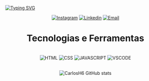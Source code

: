 [![Typing SVG](https://readme-typing-svg.herokuapp.com/?color=eeff01&size=35&center=true&vCenter=true&width=1000&lines=Hello!+I'm+Carlos+Henrique;Technoly+of+information+student+:%29)](https://git.io/typing-svg)

<div align="center">

[![Instagram](https://img.shields.io/badge/Instagram-eeff01?style=for-the-badge&logo=instagram&logoColor=black)](https://www.instagram.com/carlosabrantes_/)
[![Linkedin](https://img.shields.io/badge/LinkedIn-eeff01?style=for-the-badge&logo=linkedin&logoColor=white)](https://www.linkedin.com/in/carlos-henrique-duarte-abrantes-1b726626a/)
[![Email](https://img.shields.io/badge/Gmail-eeff01?style=for-the-badge&logo=gmail&logoColor=black)](mailto:carlosduartee128@gmail.com)

<div align="center">
<h1> Tecnologias e Ferramentas </h1><br>
  
<img align="align" alt="HTML" src="https://img.shields.io/badge/HTML5-eeff01?style=for-the-badge&logo=html5&logoColor=black"/>
<img align="align" alt="CSS" src="https://img.shields.io/badge/CSS3-eeff01?style=for-the-badge&logo=css3&logoColor=black"/>
<img align="align" alt="JAVASCRIPT" src="https://img.shields.io/badge/JavaScript-eeff01?style=for-the-badge&logo=javascript&logoColor=black"/>
<img align="align" alt="VSCODE" src="https://img.shields.io/badge/VSCode-eeff01?style=for-the-badge&logo=visual%20studio%20code&logoColor=black"/>  
  
<br>![CarlosH6 GitHub stats](https://github-readme-stats.vercel.app/api?username=CarlosH6&show_icons=true&theme=white)
